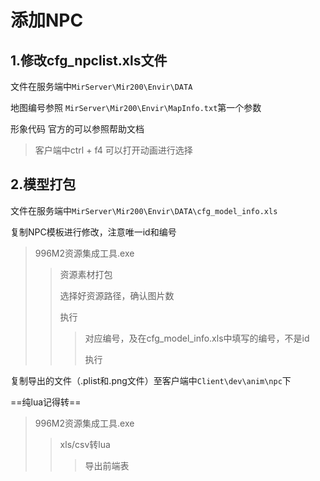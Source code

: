 # 添加NPC

## 1.修改cfg_npclist.xls文件

文件在服务端中`MirServer\Mir200\Envir\DATA`

地图编号参照 `MirServer\Mir200\Envir\MapInfo.txt`第一个参数

形象代码 官方的可以参照帮助文档

> 客户端中ctrl + f4 可以打开动画进行选择



## 2.模型打包

文件在服务端中`MirServer\Mir200\Envir\DATA\cfg_model_info.xls`

复制NPC模板进行修改，注意唯一id和编号

> 996M2资源集成工具.exe
>
> > 资源素材打包
> >
> > 选择好资源路径，确认图片数
> >
> > 执行
> >
> > > 对应编号，及在cfg_model_info.xls中填写的编号，不是id
> > >
> > > 执行



复制导出的文件（.plist和.png文件）至客户端中`Client\dev\anim\npc`下



==纯lua记得转==

> 996M2资源集成工具.exe
>
> > xls/csv转lua
> >
> > > 导出前端表









